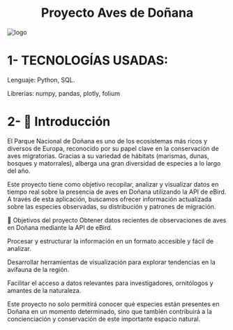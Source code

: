 <div align="center">

# Proyecto Aves de Doñana

</div>

![logo](sources/Doñana_proyecto.png)

# 1- TECNOLOGÍAS USADAS:

<div align="center"> </div>

Lenguaje: Python, SQL.

Librerias: numpy, pandas, plotly, folium

# 2- 📖 Introducción

El Parque Nacional de Doñana es uno de los ecosistemas más ricos y diversos de Europa, reconocido por su papel clave en la conservación de aves migratorias. Gracias a su variedad de hábitats (marismas, dunas, bosques y matorrales), alberga una gran diversidad de especies a lo largo del año.

Este proyecto tiene como objetivo recopilar, analizar y visualizar datos en tiempo real sobre la presencia de aves en Doñana utilizando la API de eBird. A través de esta aplicación, buscamos ofrecer información actualizada sobre las especies observadas, su distribución y patrones de migración.

🔹 Objetivos del proyecto
Obtener datos recientes de observaciones de aves en Doñana mediante la API de eBird.

Procesar y estructurar la información en un formato accesible y fácil de analizar.

Desarrollar herramientas de visualización para explorar tendencias en la avifauna de la región.

Facilitar el acceso a datos relevantes para investigadores, ornitólogos y amantes de la naturaleza.

Este proyecto no solo permitirá conocer qué especies están presentes en Doñana en un momento determinado, sino que también contribuirá a la concienciación y conservación de este importante espacio natural.

<div align="center"> </div>
